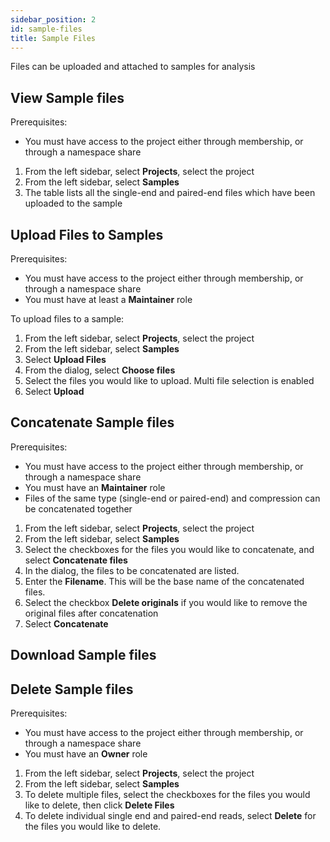 ```yaml
---
sidebar_position: 2
id: sample-files
title: Sample Files
---
```


Files can be uploaded and attached to samples for analysis

## View Sample files

Prerequisites:

- You must have access to the project either through membership, or through a namespace share

1. From the left sidebar, select **Projects**, select the project
2. From the left sidebar, select **Samples**
3. The table lists all the single-end and paired-end files which have been uploaded to the sample

## Upload Files to Samples

Prerequisites:

- You must have access to the project either through membership, or through a namespace share
- You must have at least a **Maintainer** role

To upload files to a sample:

1. From the left sidebar, select **Projects**, select the project
2. From the left sidebar, select **Samples**
3. Select **Upload Files**
4. From the dialog, select **Choose files**
5. Select the files you would like to upload. Multi file selection is enabled
6. Select **Upload**

## Concatenate Sample files

Prerequisites:

- You must have access to the project either through membership, or through a namespace share
- You must have an **Maintainer** role
- Files of the same type (single-end or paired-end) and compression can be concatenated together

1. From the left sidebar, select **Projects**, select the project
2. From the left sidebar, select **Samples**
3. Select the checkboxes for the files you would like to concatenate, and select **Concatenate files**
4. In the dialog, the files to be concatenated are listed.
5. Enter the **Filename**. This will be the base name of the concatenated files.
6. Select the checkbox **Delete originals** if you would like to remove the original files after concatenation
7. Select **Concatenate**

## Download Sample files
<!-- TODO: Add steps to download sample files -->

## Delete Sample files

Prerequisites:

- You must have access to the project either through membership, or through a namespace share
- You must have an **Owner** role

1. From the left sidebar, select **Projects**, select the project
2. From the left sidebar, select **Samples**
3. To delete multiple files, select the checkboxes for the files you would like to delete, then click **Delete Files**
4. To delete individual single end and paired-end reads, select **Delete** for the files you would like to delete.
